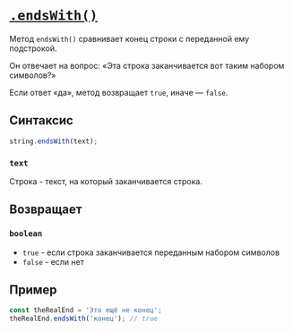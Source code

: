 # [`.endsWith()`](../index.md)

Метод `endsWith()` сравнивает конец строки с переданной ему подстрокой.

Он отвечает на вопрос: «Эта строка заканчивается вот таким набором символов?»

Если ответ «да», метод возвращает `true`, иначе — `false`.

## Синтаксис

```js
string.endsWith(text);
```

### `text`

Строка - текст, на который заканчивается строка.

## Возвращает

### `boolean`

- `true` - если строка заканчивается переданным набором символов
- `false` - если нет

## Пример

```js
const theRealEnd = 'Это ещё не конец';
theRealEnd.endsWith('конец'); // true
```
